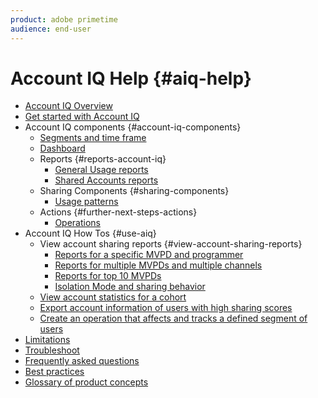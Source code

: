 ```yaml
---
product: adobe primetime
audience: end-user
---
```

# Account IQ Help {#aiq-help}

+ [Account IQ Overview](/help/AccountIQ/home.md)
+ [Get started with Account IQ](/help/AccountIQ/get-started.md)
+ Account IQ components {#account-iq-components}
  + [Segments and time frame](/help/AccountIQ/segments-timeframe.md)
  + [Dashboard](/help/AccountIQ/dashboard.md)
  + Reports {#reports-account-iq}
    + [General Usage reports](/help/AccountIQ/general-usage-reports.md)
    + [Shared Accounts reports](/help/AccountIQ/shared-acc-reports.md)
  + Sharing Components {#sharing-components}
    + [Usage patterns](/help/AccountIQ/usage-patterns.md)
  + Actions {#further-next-steps-actions}
    + [Operations](/help/AccountIQ/operations.md)
+ Account IQ How Tos {#use-aiq}
  + View account sharing reports {#view-account-sharing-reports}
    + [Reports for a specific MVPD and programmer](/help/AccountIQ/reports-for-specific-mvpds.md)
    + [Reports for multiple MVPDs and multiple channels](/help/AccountIQ/multiple-mvpd-prog-rep.md)
    + [Reports for top 10 MVPDs](/help/AccountIQ/top-10-mvpd-reports.md)
    + [Isolation Mode and sharing behavior](/help/AccountIQ/isolation-mode.md)
  + [View account statistics for a cohort](/help/AccountIQ/cohort-statistics.md)
  + [Export account information of users with high sharing scores](/help/AccountIQ/export-acc-information.md)
  + [Create an operation that affects and tracks a defined segment of users](/help/AccountIQ/operation-affecting-user-segment.md)
+ [Limitations](/help/AccountIQ/limitations.md)
+ [Troubleshoot](/help/AccountIQ/troubleshoot.md)
+ [Frequently asked questions](/help/AccountIQ/faq.md)
+ [Best practices](/help/AccountIQ/best-practices.md)
+ [Glossary of product concepts](/help/AccountIQ/product-concepts.md)
